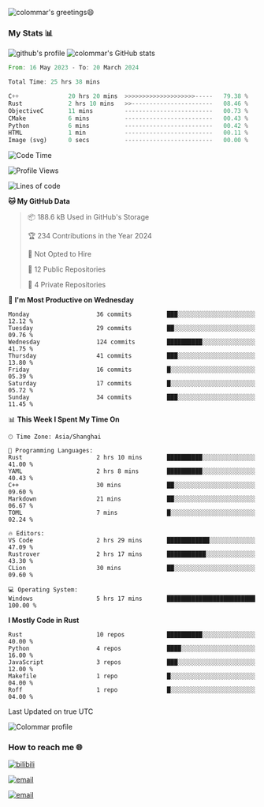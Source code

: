 ![colommar's greetings😄][github-sub-title:img]

### My Stats 📊
![github's profile](https://github-profile-trophy.vercel.app/?username=colommar)
![colommar's GitHub stats](https://github-readme-stats.vercel.app/api?username=colommar&show_icons=true&theme=tokyonight)


<!--START_SECTION:waka14-->

```rust
From: 16 May 2023 - To: 20 March 2024

Total Time: 25 hrs 38 mins

C++              20 hrs 20 mins  >>>>>>>>>>>>>>>>>>>>-----   79.38 %
Rust             2 hrs 10 mins   >>-----------------------   08.46 %
ObjectiveC       11 mins         -------------------------   00.73 %
CMake            6 mins          -------------------------   00.43 %
Python           6 mins          -------------------------   00.42 %
HTML             1 min           -------------------------   00.11 %
Image (svg)      0 secs          -------------------------   00.00 %
```

<!--END_SECTION:waka14-->

<!--START_SECTION:waka-->
![Code Time](http://img.shields.io/badge/Code%20Time-25%20hrs%2038%20mins-blue)

![Profile Views](http://img.shields.io/badge/Profile%20Views-349-blue)

![Lines of code](https://img.shields.io/badge/From%20Hello%20World%20I%27ve%20Written-147.1%20thousand%20lines%20of%20code-blue)

**🐱 My GitHub Data** 

> 📦 188.6 kB Used in GitHub's Storage 
 > 
> 🏆 234 Contributions in the Year 2024
 > 
> 🚫 Not Opted to Hire
 > 
> 📜 12 Public Repositories 
 > 
> 🔑 4 Private Repositories 
 > 
📅 **I'm Most Productive on Wednesday** 

```text
Monday                   36 commits          ███░░░░░░░░░░░░░░░░░░░░░░   12.12 % 
Tuesday                  29 commits          ██░░░░░░░░░░░░░░░░░░░░░░░   09.76 % 
Wednesday                124 commits         ██████████░░░░░░░░░░░░░░░   41.75 % 
Thursday                 41 commits          ███░░░░░░░░░░░░░░░░░░░░░░   13.80 % 
Friday                   16 commits          █░░░░░░░░░░░░░░░░░░░░░░░░   05.39 % 
Saturday                 17 commits          █░░░░░░░░░░░░░░░░░░░░░░░░   05.72 % 
Sunday                   34 commits          ███░░░░░░░░░░░░░░░░░░░░░░   11.45 % 
```


📊 **This Week I Spent My Time On** 

```text
🕑︎ Time Zone: Asia/Shanghai

💬 Programming Languages: 
Rust                     2 hrs 10 mins       ██████████░░░░░░░░░░░░░░░   41.00 % 
YAML                     2 hrs 8 mins        ██████████░░░░░░░░░░░░░░░   40.43 % 
C++                      30 mins             ██░░░░░░░░░░░░░░░░░░░░░░░   09.60 % 
Markdown                 21 mins             ██░░░░░░░░░░░░░░░░░░░░░░░   06.67 % 
TOML                     7 mins              █░░░░░░░░░░░░░░░░░░░░░░░░   02.24 % 

🔥 Editors: 
VS Code                  2 hrs 29 mins       ████████████░░░░░░░░░░░░░   47.09 % 
Rustrover                2 hrs 17 mins       ███████████░░░░░░░░░░░░░░   43.30 % 
CLion                    30 mins             ██░░░░░░░░░░░░░░░░░░░░░░░   09.60 % 

💻 Operating System: 
Windows                  5 hrs 17 mins       █████████████████████████   100.00 % 
```

**I Mostly Code in Rust** 

```text
Rust                     10 repos            ██████████░░░░░░░░░░░░░░░   40.00 % 
Python                   4 repos             ████░░░░░░░░░░░░░░░░░░░░░   16.00 % 
JavaScript               3 repos             ███░░░░░░░░░░░░░░░░░░░░░░   12.00 % 
Makefile                 1 repo              █░░░░░░░░░░░░░░░░░░░░░░░░   04.00 % 
Roff                     1 repo              █░░░░░░░░░░░░░░░░░░░░░░░░   04.00 % 
```




 Last Updated on true UTC
<!--END_SECTION:waka-->

![Colommar profile](https://github-profile-summary-cards.vercel.app/api/cards/profile-details?username=colommar&theme=github_dark)

<!--
### Skills 🛠️
![Top Langs](https://github-readme-stats.vercel.app/api/top-langs/?username=colommar&layout=compact)
-->

### How to reach me 🌐
[![bilibili](https://img.shields.io/badge/bilibili-colommar-blue)](https://space.bilibili.com/293250206)

[![email](https://img.shields.io/badge/email-yfxx__weiyx%40163.com-blue)](mailto:yfxx_weiyx@163.com)

[![email](https://img.shields.io/badge/blog-colommar.top-blue)](https://www.colommar.top/)


[github-sub-title:img]: https://readme-typing-svg.herokuapp.com?font=Segoe+Script&duration=750&pause=500&color=A8A2F7&multiline=true&repeat=false&random=false&width=475&height=150&lines=Hi!+I+am+colommar.%F0%9F%98%84;Nice+to+meet+you!%E2%9C%A8;I'm+passionate+about+coding+and+learning.;Feel+free+to+explore+my+repositories.+;let's+connect!



